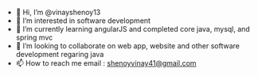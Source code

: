 - 👋 Hi, I’m @vinayshenoy13
- 👀 I’m interested in software development
- 🌱 I’m currently learning angularJS and completed core java, mysql, and spring mvc
- 💞️ I’m looking to collaborate on web app, website and other software development regaring java
- 📫 How to reach me email : shenoyvinay41@gmail.com

<!---
vinayshenoy13/vinayshenoy13 is a ✨ special ✨ repository because its `README.md` (this file) appears on your GitHub profile.
You can click the Preview link to take a look at your changes.
--->
